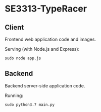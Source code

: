 # SE3313-TypeRacer

## Client
Frontend web application code and images.

Serving (with Node.js and Express):
```
sudo node app.js
```

## Backend
Backend server-side application code.

Running:

```
sudo python3.7 main.py
```